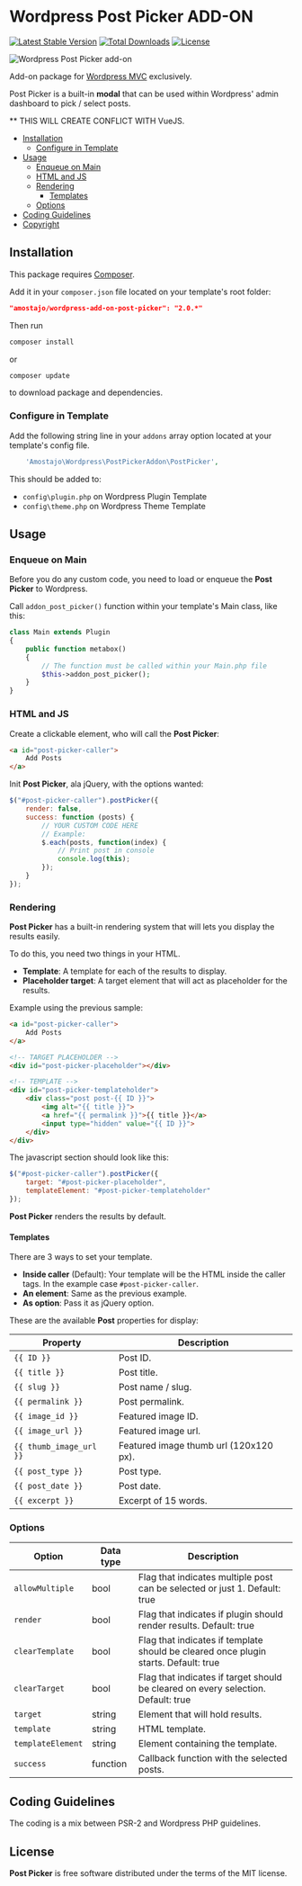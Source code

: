 # Wordpress Post Picker ADD-ON

[![Latest Stable Version](https://poser.pugx.org/amostajo/wordpress-add-on-post-picker/v/stable)](https://packagist.org/packages/amostajo/wordpress-add-on-post-picker)
[![Total Downloads](https://poser.pugx.org/amostajo/wordpress-add-on-post-picker/downloads)](https://packagist.org/packages/amostajo/wordpress-add-on-post-picker)
[![License](https://poser.pugx.org/amostajo/wordpress-add-on-post-picker/license)](https://packagist.org/packages/amostajo/wordpress-add-on-post-picker)

![Wordpress Post Picker add-on](http://s9.postimg.org/4tofc2ikv/wordpress_post_picker_addon.jpg)

Add-on package for [Wordpress MVC](http://www.wordpress-mvc.com) exclusively.

Post Picker is a built-in **modal** that can be used within Wordpress' admin dashboard to pick / select posts.

** THIS WILL CREATE CONFLICT WITH VueJS.

- [Installation](#installation)
    - [Configure in Template](#configure-in-template)
- [Usage](#usage)
    - [Enqueue on Main](#enqueue-on-main)
    - [HTML and JS](#html-and-js)
    - [Rendering](#rendering)
        - [Templates](#templates)
    - [Options](#options)
- [Coding Guidelines](#coding-guidelines)
- [Copyright](#copyright)

## Installation

This package requires [Composer](https://getcomposer.org/).

Add it in your `composer.json` file located on your template's root folder:

```json
"amostajo/wordpress-add-on-post-picker": "2.0.*"
```

Then run

```bash
composer install
```

or

```bash
composer update
```

to download package and dependencies.

### Configure in Template

Add the following string line in your `addons` array option located at your template's config file.

```php
    'Amostajo\Wordpress\PostPickerAddon\PostPicker',
```

This should be added to:
* `config\plugin.php` on Wordpress Plugin Template
* `config\theme.php` on Wordpress Theme Template

## Usage

### Enqueue on Main

Before you do any custom code, you need to load or enqueue the **Post Picker** to Wordpress.

Call `addon_post_picker()` function within your template's Main class, like this:

```php
class Main extends Plugin
{
    public function metabox()
    {
        // The function must be called within your Main.php file
        $this->addon_post_picker();
    }
}
```

### HTML and JS

Create a clickable element, who will call the **Post Picker**:

```html
<a id="post-picker-caller">
    Add Posts
</a>
```

Init **Post Picker**, ala jQuery, with the options wanted:

```javascript
$("#post-picker-caller").postPicker({
    render: false,
    success: function (posts) {
        // YOUR CUSTOM CODE HERE
        // Example:
        $.each(posts, function(index) {
            // Print post in console
            console.log(this);
        });
    } 
});
```

### Rendering

**Post Picker** has a built-in rendering system that will lets you display the results easily.

To do this, you need two things in your HTML.
* **Template**: A template for each of the results to display.
* **Placeholder target**: A target element that will act as placeholder for the results.

Example using the previous sample:

```html
<a id="post-picker-caller">
    Add Posts
</a>

<!-- TARGET PLACEHOLDER -->
<div id="post-picker-placeholder"></div>

<!-- TEMPLATE -->
<div id="post-picker-templateholder">
    <div class="post post-{{ ID }}">
        <img alt="{{ title }}">
        <a href="{{ permalink }}">{{ title }}</a>
        <input type="hidden" value="{{ ID }}">
    </div>
</div>
```

The javascript section should look like this:

```javascript
$("#post-picker-caller").postPicker({
    target: "#post-picker-placeholder",
    templateElement: "#post-picker-templateholder"
});
```

**Post Picker** renders the results by default.

#### Templates

There are 3 ways to set your template.

* **Inside caller** (Default): Your template will be the HTML inside the caller tags. In the example case `#post-picker-caller`.
* **An element**: Same as the previous example.
* **As option**: Pass it as jQuery option.

These are the available **Post** properties for display:

| Property                | Description                            |
| ----------------------- | -------------------------------------- |
| `{{ ID }}`              | Post ID.                               |
| `{{ title }}`           | Post title.                            |
| `{{ slug }}`            | Post name / slug.                      |
| `{{ permalink }}`       | Post permalink.                        |
| `{{ image_id }}`        | Featured image ID.                     |
| `{{ image_url }}`       | Featured image url.                    |
| `{{ thumb_image_url }}` | Featured image thumb url (120x120 px). |
| `{{ post_type }}`       | Post type.                             |
| `{{ post_date }}`       | Post date.                             |
| `{{ excerpt }}`         | Excerpt of 15 words.                   |

### Options

| Option            | Data type | Description                                                                         |
| ----------------- | --------- | ----------------------------------------------------------------------------------- |
| `allowMultiple`   | bool      | Flag that indicates multiple post can be selected or just 1. Default: true          |
| `render`          | bool      | Flag that indicates if plugin should render results. Default: true                  |
| `clearTemplate`   | bool      | Flag that indicates if template should be cleared once plugin starts. Default: true |
| `clearTarget`     | bool      | Flag that indicates if target should be cleared on every selection. Default: true   |
| `target`          | string    | Element that will hold results.                                                     |
| `template`        | string    | HTML template.                                                                      |
| `templateElement` | string    | Element containing the template.                                                    |
| `success`         | function  | Callback function with the selected posts.                                          |

## Coding Guidelines

The coding is a mix between PSR-2 and Wordpress PHP guidelines.

## License

**Post Picker** is free software distributed under the terms of the MIT license.

